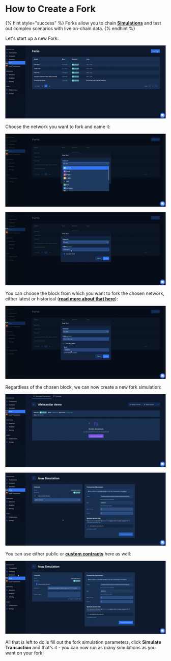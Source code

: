 # How to Create a Fork

{% hint style="success" %}
Forks allow you to chain [**Simulations**](how-to-simulate-a-transaction/) and test out complex scenarios with live on-chain data.
{% endhint %}

Let's start up a new Fork:

![](<../.gitbook/assets/Screenshot 2021-10-15 at 10.22.17.png>)

Choose the network you want to fork and name it:

![](<../.gitbook/assets/Screenshot 2021-10-15 at 10.23.24.png>)

![](<../.gitbook/assets/Screenshot 2021-10-15 at 10.24.00.png>)

You can choose the block from which you want to fork the chosen network, either latest or historical ([**read more about that here**](how-to-simulate-a-transaction/pending-vs-historical-block.md)):

![](<../.gitbook/assets/Screenshot 2021-10-15 at 10.25.01.png>)

Regardless of the chosen block, we can now create a new fork simulation:

![](<../.gitbook/assets/Screenshot 2021-10-15 at 10.27.32.png>)

![](<../.gitbook/assets/Screenshot 2021-10-15 at 10.35.01.png>)

You can use either public or [**custom contracts**](how-to-simulate-a-transaction/transaction-parameters.md) here as well:

![](<../.gitbook/assets/Screenshot 2021-10-15 at 10.39.25.png>)

All that is left to do is fill out the fork simulation parameters, click **Simulate Transaction** and that's it - you can now run as many simulations as you want on your fork!
